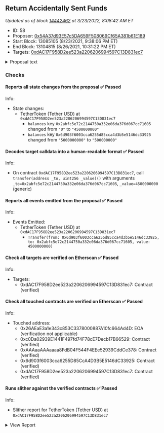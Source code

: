 ## Return Accidentally Sent Funds

_Updated as of block [14442462](https://etherscan.io/block/14442462) at 3/23/2022, 8:08:42 AM ET_

- ID: 58
- Proposer: [0x54A37d93E57c5DA659F508069Cf65A381b61E189](https://etherscan.io/address/0x54A37d93E57c5DA659F508069Cf65A381b61E189)
- Start Block: 13085105 (8/23/2021, 9:38:06 PM ET)
- End Block: 13104815 (8/26/2021, 10:31:22 PM ET)
- Targets: [0xdAC17F958D2ee523a2206206994597C13D831ec7](https://etherscan.io/address/0xdAC17F958D2ee523a2206206994597C13D831ec7#code)

<details>
  <summary>Proposal text</summary>

> # Return Accidentally Sent Funds
> Previously we established a rule that every half year we send back funds that were accidentally sent to contracts managed by Compound governance ([proposal 37](https://compound.finance/governance/proposals/37)).
> 
> There was one request that meets the requirements: the [transaction](https://etherscan.io/tx/0xbfb32d43e5a4d9a5ebc18709697cbedb1c149b282e104ce2d38ded68a8d635c0) sent 5,000 USDT to the [cDAI](https://etherscan.io/address/0x5d3a536e4d6dbd6114cc1ead35777bab948e3643) contract, after the 10% penalty applied we are sending back 4,500 USDT
> 
> 
> Requests can be posted on the forum link below.
> 
> [Discussion](https://www.comp.xyz/t/implement-ctoken-sweeptoken-and-return-accidentally-sent-funds/1147/34)
</details>

### Checks
#### Reports all state changes from the proposal ✅ Passed
  




Info:
- State changes:
    - TetherToken (Tether USD) at `0xdAC17F958D2ee523a2206206994597C13D831ec7`
        - `balances` key `0x2abfc5e72c2144750a332e06da376d067cc71605` changed from `"0"` to `"4500000000"`
        - `balances` key `0x6d903f6003cca6255d85cca4d3b5e5146dc33925` changed from `"5000000000"` to `"500000000"`

#### Decodes target calldata into a human-readable format ✅ Passed
  




Info:
- On contract `0xdAC17F958D2ee523a2206206994597C13D831ec7`, call `transfer(address _to, uint256 _value)()` with arguments `_to=0x2abfc5e72c2144750a332e06da376d067cc71605`, `_value=4500000000` (generic)

#### Reports all events emitted from the proposal ✅ Passed
  




Info:
- Events Emitted:
    - TetherToken (Tether USD) at `0xdAC17F958D2ee523a2206206994597C13D831ec7`
        - `Transfer(from: 0x6d903f6003cca6255d85cca4d3b5e5146dc33925, to: 0x2abfc5e72c2144750a332e06da376d067cc71605, value: 4500000000)`

#### Check all targets are verified on Etherscan ✅ Passed
  




Info:
- Targets:
    - 0xdAC17F958D2ee523a2206206994597C13D831ec7: Contract (verified)

#### Check all touched contracts are verified on Etherscan ✅ Passed
  




Info:
- Touched address:
    - 0x26AEaE3a1e343c853C3378000887A10fc664Ad4D: EOA (verification not applicable)
    - 0xc0Da02939E1441F497fd74F78cE7Decb17B66529: Contract (verified)
    - 0xAAAaaAAAaaaa8FdB04F544F4EEe52939CddCe378: Contract (verified)
    - 0x6d903f6003cca6255D85CcA4D3B5E5146dC33925: Contract (verified)
    - 0xdAC17F958D2ee523a2206206994597C13D831ec7: Contract (verified)

#### Runs slither against the verified contracts ✅ Passed
  




Info:
- Slither report for TetherToken (Tether USD) at `0xdAC17F958D2ee523a2206206994597C13D831ec7`

<details>
<summary>View Report</summary>

```
[93m
UpgradedStandardToken (TetherToken.sol#303-309) has incorrect ERC20 function interface:StandardToken.transferFrom(address,address,uint256) (TetherToken.sol#167-188)
UpgradedStandardToken (TetherToken.sol#303-309) has incorrect ERC20 function interface:StandardToken.approve(address,uint256) (TetherToken.sol#195-205)
UpgradedStandardToken (TetherToken.sol#303-309) has incorrect ERC20 function interface:ERC20.transferFrom(address,address,uint256) (TetherToken.sol#91)
UpgradedStandardToken (TetherToken.sol#303-309) has incorrect ERC20 function interface:ERC20.approve(address,uint256) (TetherToken.sol#92)
UpgradedStandardToken (TetherToken.sol#303-309) has incorrect ERC20 function interface:ERC20Basic.transfer(address,uint256) (TetherToken.sol#81)
UpgradedStandardToken (TetherToken.sol#303-309) has incorrect ERC20 function interface:BasicToken.transfer(address,uint256) (TetherToken.sol#122-135)
TetherToken (TetherToken.sol#311-448) has incorrect ERC20 function interface:BasicToken.transfer(address,uint256) (TetherToken.sol#122-135)
TetherToken (TetherToken.sol#311-448) has incorrect ERC20 function interface:ERC20Basic.transfer(address,uint256) (TetherToken.sol#81)
TetherToken (TetherToken.sol#311-448) has incorrect ERC20 function interface:StandardToken.transferFrom(address,address,uint256) (TetherToken.sol#167-188)
TetherToken (TetherToken.sol#311-448) has incorrect ERC20 function interface:StandardToken.approve(address,uint256) (TetherToken.sol#195-205)
TetherToken (TetherToken.sol#311-448) has incorrect ERC20 function interface:ERC20.transferFrom(address,address,uint256) (TetherToken.sol#91)
TetherToken (TetherToken.sol#311-448) has incorrect ERC20 function interface:ERC20.approve(address,uint256) (TetherToken.sol#92)
TetherToken (TetherToken.sol#311-448) has incorrect ERC20 function interface:TetherToken.transfer(address,uint256) (TetherToken.sol#336-343)
TetherToken (TetherToken.sol#311-448) has incorrect ERC20 function interface:TetherToken.transferFrom(address,address,uint256) (TetherToken.sol#346-353)
TetherToken (TetherToken.sol#311-448) has incorrect ERC20 function interface:TetherToken.approve(address,uint256) (TetherToken.sol#365-371)
Reference: https://github.com/crytic/slither/wiki/Detector-Documentation#incorrect-erc20-interface[0m
[92m
Ownable.transferOwnership(address) (TetherToken.sol#64-68) should emit an event for: 
	- owner = newOwner (TetherToken.sol#66) 
Reference: https://github.com/crytic/slither/wiki/Detector-Documentation#missing-events-access-control[0m
[92m
TetherToken.deprecate(address)._upgradedAddress (TetherToken.sol#383) lacks a zero-check on :
		- upgradedAddress = _upgradedAddress (TetherToken.sol#385)
Reference: https://github.com/crytic/slither/wiki/Detector-Documentation#missing-zero-address-validation[0m
[92m
Pragma version^0.4.17 (TetherToken.sol#1) allows old versions
solc-0.4.18 is not recommended for deployment
Reference: https://github.com/crytic/slither/wiki/Detector-Documentation#incorrect-versions-of-solidity[0m
[92m
Variable ERC20Basic._totalSupply (TetherToken.sol#78) is not in mixedCase
Parameter BasicToken.transfer(address,uint256)._to (TetherToken.sol#122) is not in mixedCase
Parameter BasicToken.transfer(address,uint256)._value (TetherToken.sol#122) is not in mixedCase
Parameter BasicToken.balanceOf(address)._owner (TetherToken.sol#142) is not in mixedCase
Parameter StandardToken.transferFrom(address,address,uint256)._from (TetherToken.sol#167) is not in mixedCase
Parameter StandardToken.transferFrom(address,address,uint256)._to (TetherToken.sol#167) is not in mixedCase
Parameter StandardToken.transferFrom(address,address,uint256)._value (TetherToken.sol#167) is not in mixedCase
Parameter StandardToken.approve(address,uint256)._spender (TetherToken.sol#195) is not in mixedCase
Parameter StandardToken.approve(address,uint256)._value (TetherToken.sol#195) is not in mixedCase
Parameter StandardToken.allowance(address,address)._owner (TetherToken.sol#213) is not in mixedCase
Parameter StandardToken.allowance(address,address)._spender (TetherToken.sol#213) is not in mixedCase
Parameter BlackList.getBlackListStatus(address)._maker (TetherToken.sol#267) is not in mixedCase
Parameter BlackList.addBlackList(address)._evilUser (TetherToken.sol#277) is not in mixedCase
Parameter BlackList.removeBlackList(address)._clearedUser (TetherToken.sol#282) is not in mixedCase
Parameter BlackList.destroyBlackFunds(address)._blackListedUser (TetherToken.sol#287) is not in mixedCase
Parameter TetherToken.transfer(address,uint256)._to (TetherToken.sol#336) is not in mixedCase
Parameter TetherToken.transfer(address,uint256)._value (TetherToken.sol#336) is not in mixedCase
Parameter TetherToken.transferFrom(address,address,uint256)._from (TetherToken.sol#346) is not in mixedCase
Parameter TetherToken.transferFrom(address,address,uint256)._to (TetherToken.sol#346) is not in mixedCase
Parameter TetherToken.transferFrom(address,address,uint256)._value (TetherToken.sol#346) is not in mixedCase
Parameter TetherToken.approve(address,uint256)._spender (TetherToken.sol#365) is not in mixedCase
Parameter TetherToken.approve(address,uint256)._value (TetherToken.sol#365) is not in mixedCase
Parameter TetherToken.allowance(address,address)._owner (TetherToken.sol#374) is not in mixedCase
Parameter TetherToken.allowance(address,address)._spender (TetherToken.sol#374) is not in mixedCase
Parameter TetherToken.deprecate(address)._upgradedAddress (TetherToken.sol#383) is not in mixedCase
Reference: https://github.com/crytic/slither/wiki/Detector-Documentation#conformance-to-solidity-naming-conventions[0m
[92m
UpgradedStandardToken (TetherToken.sol#303-309) does not implement functions:
	- UpgradedStandardToken.approveByLegacy(address,address,uint256) (TetherToken.sol#308)
	- ERC20Basic.totalSupply() (TetherToken.sol#79)
	- UpgradedStandardToken.transferByLegacy(address,address,uint256) (TetherToken.sol#306)
	- UpgradedStandardToken.transferFromByLegacy(address,address,address,uint256) (TetherToken.sol#307)
Reference: https://github.com/crytic/slither/wiki/Detector-Documentation#unimplemented-functions[0m
[92m
transferOwnership(address) should be declared external:
	- Ownable.transferOwnership(address) (TetherToken.sol#64-68)
totalSupply() should be declared external:
	- ERC20Basic.totalSupply() (TetherToken.sol#79)
	- TetherToken.totalSupply() (TetherToken.sol#390-396)
pause() should be declared external:
	- Pausable.pause() (TetherToken.sol#250-253)
unpause() should be declared external:
	- Pausable.unpause() (TetherToken.sol#258-261)
addBlackList(address) should be declared external:
	- BlackList.addBlackList(address) (TetherToken.sol#277-280)
removeBlackList(address) should be declared external:
	- BlackList.removeBlackList(address) (TetherToken.sol#282-285)
destroyBlackFunds(address) should be declared external:
	- BlackList.destroyBlackFunds(address) (TetherToken.sol#287-293)
transferByLegacy(address,address,uint256) should be declared external:
	- UpgradedStandardToken.transferByLegacy(address,address,uint256) (TetherToken.sol#306)
transferFromByLegacy(address,address,address,uint256) should be declared external:
	- UpgradedStandardToken.transferFromByLegacy(address,address,address,uint256) (TetherToken.sol#307)
approveByLegacy(address,address,uint256) should be declared external:
	- UpgradedStandardToken.approveByLegacy(address,address,uint256) (TetherToken.sol#308)
deprecate(address) should be declared external:
	- TetherToken.deprecate(address) (TetherToken.sol#383-387)
issue(uint256) should be declared external:
	- TetherToken.issue(uint256) (TetherToken.sol#402-409)
redeem(uint256) should be declared external:
	- TetherToken.redeem(uint256) (TetherToken.sol#416-423)
setParams(uint256,uint256) should be declared external:
	- TetherToken.setParams(uint256,uint256) (TetherToken.sol#425-434)
Reference: https://github.com/crytic/slither/wiki/Detector-Documentation#public-function-that-could-be-declared-external[0m
. analyzed (10 contracts with 77 detectors), 59 result(s) found
```

</details>


